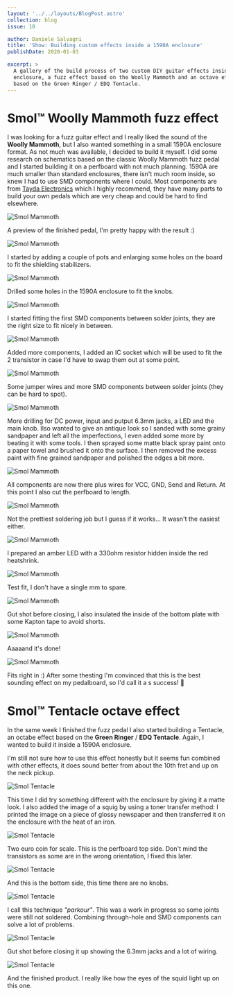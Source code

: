 ```yaml
---
layout: '../../layouts/BlogPost.astro'
collection: blog
issue: 10

author: Daniele Salvagni
title: 'Show: Building custom effects inside a 1590A enclosure'
publishDate: 2020-01-03

excerpt: >
  A gallery of the build process of two custom DIY guitar effects inside a 1590A
  enclosure, a fuzz effect based on the Woolly Mammoth and an octave effect
  based on the Green Ringer / EDQ Tentacle.
---
```


# Smol™ Woolly Mammoth fuzz effect

I was looking for a fuzz guitar effect and I really liked the sound of the
**Woolly Mammoth**, but I also wanted something in a small 1590A enclosure
format. As not much was available, I decided to build it myself. I did some
research on schematics based on the classic Woolly Mammoth fuzz pedal and I
started building it on a perfboard with not much planning. 1590A are much
smaller than standard enclosures, there isn't much room inside, so knew I had to
use SMD components where I could. Most components are from
[Tayda Electronics](https://www.taydaelectronics.com/) which I highly recommend,
they have many parts to build your own pedals which are very cheap and could be
hard to find elsewhere.

![Smol Mammoth](/assets/img/content/010/m01.webp)

A preview of the finished pedal, I'm pretty happy with the result :)

![Smol Mammoth](/assets/img/content/010/m02.webp)

I started by adding a couple of pots and enlarging some holes on the board to
fit the shielding stabilizers.

![Smol Mammoth](/assets/img/content/010/m03.webp)

Drilled some holes in the 1590A enclosure to fit the knobs.

![Smol Mammoth](/assets/img/content/010/m04.webp)

I started fitting the first SMD components between solder joints, they are the
right size to fit nicely in between.

![Smol Mammoth](/assets/img/content/010/m05.webp)

Added more components, I added an IC socket which will be used to fit the 2
transistor in case I'd have to swap them out at some point.

![Smol Mammoth](/assets/img/content/010/m06.webp)

Some jumper wires and more SMD components between solder joints (they can be
hard to spot).

![Smol Mammoth](/assets/img/content/010/m07.webp)

More drilling for DC power, input and putput 6.3mm jacks, a LED and the main
knob. Ilso wanted to give an antique look so I sanded with some grainy sandpaper
and left all the imperfections, I even added some more by beating it with some
tools. I then sprayed some matte black spray paint onto a paper towel and
brushed it onto the surface. I then removed the excess paint with fine grained
sandpaper and polished the edges a bit more.

![Smol Mammoth](/assets/img/content/010/m08.webp)

All components are now there plus wires for VCC, GND, Send and Return. At this
point I also cut the perfboard to length.

![Smol Mammoth](/assets/img/content/010/m09.webp)

Not the prettiest soldering job but I guess if it works... It wasn't the easiest
either.

![Smol Mammoth](/assets/img/content/010/m10.webp)

I prepared an amber LED with a 330ohm resistor hidden inside the red heatshrink.

![Smol Mammoth](/assets/img/content/010/m11.webp)

Test fit, I don't have a single mm to spare.

![Smol Mammoth](/assets/img/content/010/m12.webp)

Gut shot before closing, I also insulated the inside of the bottom plate with
some Kapton tape to avoid shorts.

![Smol Mammoth](/assets/img/content/010/m13.webp)

Aaaaand it's done!

![Smol Mammoth](/assets/img/content/010/m14.webp)

Fits right in :) After some thesting I'm convinced that this is the best
sounding effect on my pedalboard, so I'd call it a s success! 🎸

# Smol™ Tentacle octave effect

In the same week I finished the fuzz pedal I also started building a Tentacle,
an octabe effect based on the **Green Ringer** / **EDQ Tentacle**. Again, I
wanted to build it inside a 1590A enclosure.

I'm still not sure how to use this effect honestly but it seems fun combined
with other effects, it does sound better from about the 10th fret and up on the
neck pickup.

![Smol Tentacle](/assets/img/content/010/t01.webp)

This time I did try something different with the enclosure by giving it a matte
look. I also added the image of a squig by using a toner transfer method: I
printed the image on a piece of glossy newspaper and then transferred it on the
enclosure with the heat of an iron.

![Smol Tentacle](/assets/img/content/010/t02.webp)

Two euro coin for scale. This is the perfboard top side. Don't mind the
transistors as some are in the wrong orientation, I fixed this later.

![Smol Tentacle](/assets/img/content/010/t03.webp)

And this is the bottom side, this time there are no knobs.

![Smol Tentacle](/assets/img/content/010/t04.webp)

I call this technique _"parkour"_. This was a work in progress so some joints
were still not soldered. Combining through-hole and SMD components can solve a
lot of problems.

![Smol Tentacle](/assets/img/content/010/t05.webp)

Gut shot before closing it up showing the 6.3mm jacks and a lot of wiring.

![Smol Tentacle](/assets/img/content/010/t06.webp)

And the finished product. I really like how the eyes of the squid light up on
this one.
